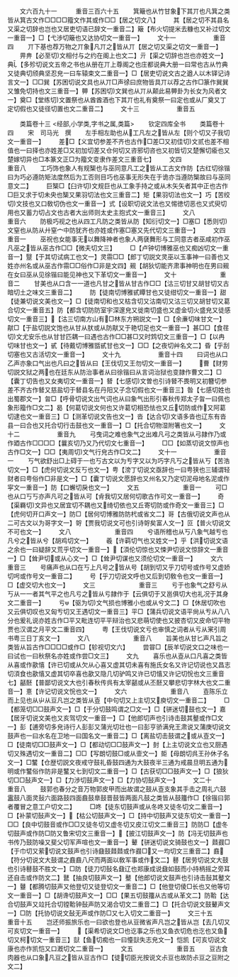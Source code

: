 <!-- { "loadSidebar": true } -->
　　文六百九十一　　　重音三百六十五
　　箕簸也从竹甘象下其丌也凡箕之类皆从箕古文作□□□□籀文作其或作□□【居之切文八】
　　其【居之切不其县名又渠之切辞也岂也又居吏切语已辞文一重音二】簸【布火切提米去糠也又补过切文一重音一】□【弋渉切簸也又达协切文一重音一】
　　文十一　　　　　　重音四
　　丌下基也荐万物之丌象凡丌之皆从丌【居之切又渠之切文一重音一】
　　畀畁【必至切文相付与之约在阁上也文二】亓【渠之切辞也岂也亦姓文一】典【多殄切说文五帝之书也从册在丌上尊阁之也庄都说典大册一曰常也古从竹典又徒典切颀典坚忍皃一曰车辕束文二重音一】□【居吏切说文古之遒人以木铎记诗言文一】□□巽【苏困切说文具也从丌□声徐曰庶物皆具丌以荐之古作□篆作巽巽又雏免切持也文三重音一】顨【苏困切文巽也从丌从颠此易顨卦为长女为风者文一】奠□【堂练切文置祭也从酋酋酒也下其丌也礼有奠祭一曰定也或从厂奠又丁定切假也又徒径切置也文二重音二】
　　文十三　　　　　　重音五

　　类篇卷十三
<经部,小学类,字书之属,类篇>
　　钦定四库全书
　　类篇卷十四
　　宋　司马光　撰
　　左手相左助也从工凡左之皆从左【则个切又子我切文一重音一】
　　差□【义宜切参差不齐也古作□差□又初佳切文贰也差不相值也一曰择也亦姓差□又初加切差又仓何切又咨邪切咨也又初皆切又楚懈切瘉也又楚嫁切异也□本篆文正□为籀文变隶作差文三重音七】
　　文四　　　　　　　重音八
　　工巧饰也象人有规榘也与巫同意凡工之皆从工古文作防【古红切徐锴曰为巧必遵防矩法度然后为工否则目巧也巫事无形失在于诡亦当遵防榘故曰与巫同意文二】
　　巨榘□【臼许切文规巨也从工象手持之或从木矢矢者其中正也古作□巨又求于切未央也榘又果羽切法也文三重音二】矩【果羽切法也文一】巧【苦绞切文技也又口敎切伪也文一重音一】式【设职切说文法也又惕徳切恶也又式臾切用也又蓄力切占文也古者大出师则太史主抱式文一重音三】
　　文八　　　　　　　重音六
　　防极巧视之也从四工凡防之类皆从防【知衍切文一】□塞□【悉则切文窒也从防从廾窒宀中防犹齐也亦姓或作塞□塞又先代切文三重音一】
　　文四　　　　　　　重音一
　　巫祝也女能事无以舞降神者也象人两褎舞形与工同意古者巫咸初作巫凡巫之皆从巫古作□□【微夫切文三】
　　□【卢钟切博雅巫也又痴凶切文一重音一】毉【于其切试病工也文一】灵霛□□【郎丁切説文灵巫以玉事神一曰善也又姓亦州名或从巫古作霛□□俗作□非是文四】觋【胡狄切能齐肃事神明也在男曰觋在女曰巫从见徐锴曰能见神也又下革切文一重音一】
　　文十　　　　　　　重音二
　　甘美也从口含一一道也凡甘之皆从甘古作□□【沽三切甘又胡甘切又古暗切土之味文三重音二】
　　防【徒南切博雅甙瞫甘也又徒绀切文一重音一】甜【徒兼切说文美也文一】□【徒南切和也又枯含切又沽南切又沽三切又胡甘切又葛合切文一重音五】防【都含切防防室宇深邃皃又徙南切盛也又虚金切火盛皃又徒感切文一重音三】【沽三切南方山有□林东方朔説文一】□【余亷切味甘文一】猒□【于盐切説文饱也从甘从肰或从防猒又于艳切足也文一重音一】甚□□【食荏切文尤安乐也从甘甘匹耦一曰遇也古作□□甚□又时鸩切文三重音一】□【以冉切味甘也文一】甙【待戴切博雅甛甙甘也文一】□□【之夜切艸名文二】昏【乎刮切塞也又古活切文一重音一】
　　文十九　　　　　　重音十四
　　曰词也从口乙声亦象口气出也凡曰之皆从曰【王伐切又王勿切文一重音一】
　　曹【财劳切説文狱之两也在廷东从防治事者从曰徐锴曰从言词治狱也变隷作曹文二】□【囊丁切告也又女夷切文一重音一】朁【七感切文曽也引诗朁不畏明又初簪切参差不齐古作朁又慈盐切于朁县名在丹阳又子念切假也文一重音三】昝【七感切姓也出蜀郡文一】曶□【呼骨切说文出气词也从曰象气出形引春秋传郑太子曶一曰佩也象形籀作□文二】曷【何葛切说文何也又许葛切相恐怯也又丘切防或作又阿葛切逮也文一重音三】□【测革切说文告也文一】沓【达合切文语多沓也辽东有沓县一曰合也又托合切行击鼓也文一重音一】□【托合切物湿附箸也文一】
　　文十二　　　　　　重音九
　　弓曳词之难也象气之出难凡弓之类皆从弓隷作乃或作廼古作□□□□【曩亥切乃又乃代切文七重音一】
　　□□【如蒸切说文惊声也古作□文一】□□【夷周切文气行皃古作□文二】
　　文十一　　　　　　重音一
　　丂气欲舒出□上碍于一也丂古文以为亐字又以为巧字凡丂之皆从丂【苦浩切文一】□【虎何切说文反丂也文一】甹【滂丁切说文亟辞也一曰甹狭也三辅谓轻财者曰甹俗作□非是文一】□【囊丁切说文愿辞也又州名又乃定切泥母地名泥或作寜文一重音一】防【口蠏切戾也文一】
　　文五　　　　　　　重音一
　　可□也从口丂丂亦声凡可之皆从可【肻我切又居何切歌古作可文一重音一】
　　奇【渠羇切文异也又居宜切不耦也又绮切依也又丘寄切防或作奇文一重音三】□【虎何切开口声文一】防□【居何切博雅防防杙或省文二】哥【古俄切说文声也从二可古文以为哥字文一】哿【贾我切说文可也引诗哿矣富人文一】叵【普火切说文不可也文一】
　　文八　　　　　　　重音四
　　兮语所稽也从丂八象气越亐也凡兮之皆从兮【胡鸡切文一】
　　羲【许羁切气也又姓文一】乎【洪切说文语之余也一曰疑辞又荒乎切文一重音一】【湏伦切惊也又悚尹切说文惊辞文一重音一】□【耸尹切或从心文一】□【耸尹切谋也又须伦切文一重音一】
　　文六　　　　　　　重音三
　　号痛声也从口在丂上凡号之皆从号【胡到切又乎刀切号或作号又虚娇切呺或作号文一重音二】
　　号【乎刀切说文呼也又后到切敎令也文一重音一】□【虚交切大也文一】
　　文三　　　　　　　重音三
　　亏于也象气之舒亏从丂从一一者其气平之也凡亏之皆从亏隷作于【云俱切于又邕俱切大也礼况于其身文二重音一】
　　亏【驱为切文气损也博雅小也或从兮文二】□【休居切吹也又云俱切叹也又匈亐切又王遇切文一重音三】平□【蒲兵切说文语平尙从亐从八八分也爰礼说亦姓古作□平又毗连切平平辩治也又悲萌切使也又披杏切又皮命切平物贾也汉谓之月平文二重音四】
　　粤【王伐切说文亏也审慎之词者从亏从宷引周书粤三日丁亥文一】
　　文八　　　　　　　重音八
　　旨美也从甘匕声凡旨之类皆从旨古作□□□□或作□【轸视切文六】
　　尝甞□【辰羊切说文口之味也一曰试也一曰秋祭名亦姓或作尝□文三】
　　文九
　　喜乐也从壴从口凡喜之类皆从喜或作歖憘【许已切或从欠从心喜又虚其切未喜有施氏女名又许记切说也又昌志切湏食也歖憘又虚其切卒喜也歖又隐几切驴鸣又许已切憘又许记切恱也文三重音七】嚭噽【普鄙切说文大也引春秋传呉有太宰嚭或从丕噽又攀悲切字林大也文二重音一】憙【许记切说文恱也文一】
　　文六　　　　　　　重音八
　　壴陈乐立而上见也从屮从豆凡岂之类皆从壴【中句切又上主切又庾切文一重音二】
　　□【都笼切□□鼓声文一】□【于分切鼓鸣谓之□文一】□【骈迷切鼓也文一】嘉【居牙切说文美也又亥驾切文一重音一】□【他郎切声也引诗击鼓其鼞或作□文一】彭【逋旁切多皃诗行人彭彭又蒲光切壮也一曰彭亨骄满皃王肃说又蒲庚切说文鼓声也一曰水名在卫地一曰国名文一重音二】□【离盐切击鼓谓之或从壴文一】□【徒南切□□鼓声文一】□【都动切□□鼓声文一】尌【上主切说文立也又厨遇切又殊遇切文一重音二】□□【写朗切鼓□或从壸文一】壾【母朗切呉王孙休子名文一】□鼜【仓歴切説文夜戒守鼓礼昏鼓四通为大鼓夜半三通为戒晨旦明五通为明或作鼜俗作防非是鼜又七到切文二重音一】□【古获切□□鼓声文一】□【狼狄切□□鼔声文一】□【力渉切鼓声文一】□【力协切鼔声文一】
　　文二十　　　　　　重音八
　　鼓郭也春分之音万物郭皮甲而出故谓之鼓从壴支象其手击之周礼六鼓靁鼓八面灵鼔六面路鼓四面鼖鼓臯鼓晋鼓皆两面凡鼓之类皆从鼓籒作□【徐锴曰郭者覆冒之意工户切文二】
　　□咚【徒东切鼓声或从冬咚又徒冬切文二重音一】□【补蒙切鼔声文一】【枯公切鼓声文一】□【持中切鼓声又徒东切文一重音一】□□【良中切鼓音或作□□又徒冬切又虚冬切又皮江切文二重音三】防防□【虚冬切鼓声或作防□防又鲁宋切文三重音一】【披江切鼓声文一】防【冯无切鼓声也书传乃鼓防噪又斐父切军声喧也文一重音一】鼙【骈迷切说文骑鼓也文一】鼘鼝□【于巾切又萦切说文鼓声也引诗鼗鼓鼘鼘或作鼝□又一均切文三重音二】鼖【符分切说文大鼓谓之鼖鼖八尺而两面以敎军事或作文二】鼛【居劳切说文大鼓也引诗鼛鼓不胜文一】□防【徒刀切鼔名鼗辽也郑康成说鼗如鼓而小持柄摇之旁耳还自击或作防文二】鼚【抽良切鼓声文一】鼞【他郎切说文鼓声也引诗击鼔其鼞文一】鼟【都腾切鼓声又他登切又徒登切文一重音二】□【他登切倰□长也又他等切文一重音一】□【胡谗切鼓声文一】□□【果五切鼓籒从古或从革文二】防鞈【达合切鼓声又竝托合切镗鞈钟鼔声防又渴合切文二重音二】□【托合切说文鼓鼙声文一】□防【托协切说文鼔无声或作防□又七入切文二重音一】
　　文三十五　　　　　重音十五
　　岂还师振旅乐也一曰欲也登也从豆微省声凡岂之皆从岂【去几切又可亥切文一重音一】
　　【渠希切说文□也讫事之乐也又鱼衣切危也汔也又鱼切又柯切文一重音三】獃【鱼切痴也一曰懛獃失志皃文一】恺凯【可亥切说文康也亦作凯恺又口漑切文二重音一】
　　文五　　　　　　　重音五
　　豆古食肉器也从口象凡豆之皆从豆古作□【徒切臣光按说文尗豆也故防尗豆之豆附之文二】
